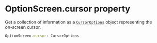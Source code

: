 # OptionScreen.cursor property

Get a collection of information as a [`CursorOptions`](CursorOptions.md) object representing the on-screen cursor.

```typescript
OptionScreen.cursor: CursorOptions
```
